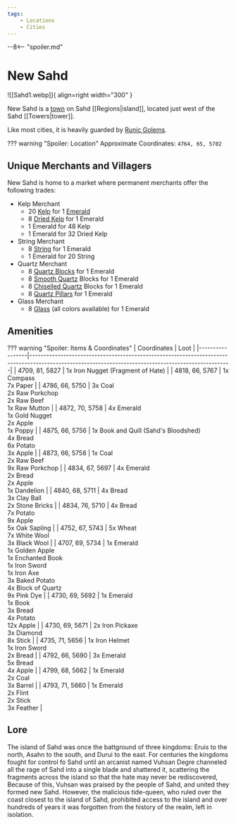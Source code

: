 ```yaml
---
tags:
    - Locations
    - Cities
---
```


--8<-- "spoiler.md"

# New Sahd

![[Sahd1.webp]]{ align=right width="300" }

New Sahd is a [town](/Settlements) on Sahd [[Regions|island]], located just west of the Sahd [[Towers|tower]].

Like most cities, it is heavily guarded by [Runic Golems](https://minecraft.gamepedia.com/Iron_Golem).

??? warning "Spoiler: Location"
	Approximate Coordinates: `4764, 65, 5702`

## Unique Merchants and Villagers

New Sahd is home to a market where permanent merchants offer the
following trades:

- Kelp Merchant
    - 20 [Kelp](https://minecraft.gamepedia.com/Kelp) for 1 [Emerald](https://minecraft.gamepedia.com/Emerald)
    - 8 [Dried Kelp](https://minecraft.gamepedia.com/Dried_Kelp) for 1 Emerald
    - 1 Emerald for 48 Kelp
    - 1 Emerald for 32 Dried Kelp
- String Merchant
    - 8 [String](https://minecraft.gamepedia.com/String) for 1 Emerald
    - 1 Emerald for 20 String
- Quartz Merchant
    - 8 [Quartz Blocks](https://minecraft.gamepedia.com/Block_of_Quartz) for 1 Emerald
    - 8 [Smooth Quartz](https://minecraft.gamepedia.com/Block_of_Quartz) Blocks for 1 Emerald
    - 8 [Chiselled Quartz](https://minecraft.gamepedia.com/Block_of_Quartz) Blocks for 1 Emerald
    - 8 [Quartz Pillars](https://minecraft.gamepedia.com/Block_of_Quartz) for 1 Emerald
- Glass Merchant
    - 8 [Glass](https://minecraft.gamepedia.com/Glass) (all colors available) for 1 Emerald


## Amenities

??? warning "Spoiler: Items & Coordinates"
	| Coordinates     | Loot                                                                                                                                                |
	|-----------------|-----------------------------------------------------------------------------------------------------------------------------------------------------|
	| 4709, 81, 5827  | 1x Iron Nugget (Fragment of Hate)                                                                                                                   |
	| 4818, 66, 5767  | 1x Compass <br>7x Paper                                                                                                                             |
	| 4786, 66, 5750  | 3x Coal <br>2x Raw Porkchop <br>2x Raw Beef <br>1x Raw Mutton                                                                                       |
	| 4872, 70, 5758  | 4x Emerald <br>1x Gold Nugget <br>2x Apple <br>1x Poppy                                                                                             |
	| 4875, 66, 5756  | 1x Book and Quill (Sahd's Bloodshed) <br>4x Bread <br>6x Potato <br>3x Apple                                                                        |
	| 4873, 66, 5758  | 1x Coal <br>2x Raw Beef <br>9x Raw Porkchop                                                                                                         |
	| 4834, 67, 5697  | 4x Emerald <br>2x Bread <br>2x Apple <br>1x Dandelion                                                                                               |
	| 4840, 68, 5711  | 4x Bread <br>3x Clay Ball <br>2x Stone Bricks                                                                                                       |
	| 4834, 76, 5710  | 4x Bread <br>7x Potato <br>9x Apple <br>5x Oak Sapling                                                                                              |
	| 4752, 67, 5743  | 5x Wheat <br>7x White Wool <br>3x Black Wool                                                                                                        |
	| 4707, 69, 5734  | 1x Emerald <br>1x Golden Apple <br>1x Enchanted Book <br>1x Iron Sword <br>1x Iron Axe <br>3x Baked Potato <br>4x Block of Quartz <br>9x Pink Dye   |
	| 4730, 69, 5692  | 1x Emerald <br>1x Book <br>3x Bread <br>4x Potato <br>12x Apple                                                                                     |
	| 4730, 69, 5671  | 2x Iron Pickaxe <br>3x Diamond <br>8x Stick                                                                                                         |
	| 4735, 71, 5656  | 1x Iron Helmet <br>1x Iron Sword <br>2x Bread                                                                                                       |
	| 4792, 66, 5690  | 3x Emerald <br>5x Bread <br>4x Apple                                                                                                                |
	| 4799, 68, 5662  | 1x Emerald <br>2x Coal <br>3x Barrel                                                                                                                |
	| 4793, 71, 5660  | 1x Emerald <br>2x Flint <br>2x Stick <br>3x Feather                                                                                                 |


## Lore

The island of Sahd was once the battground of three kingdoms: Eruis to the north, Asahn to the south, and Durui to the east. For centuries the kingdoms fought for control fo Sahd until an arcanist named Vuhsan Degre channeled all the rage of Sahd into a single blade and shattered it, scattering the fragments across the island so that the hate may never be rediscovered, Because of this, Vuhsan was praised by the people of Sahd, and united they formed new Sahd. However, the malicious tide-queen, who ruled over the coast closest to the island of Sahd, prohibited access to the island and over hundreds of years it was forgotten from the history of the realm, left in isolation.
